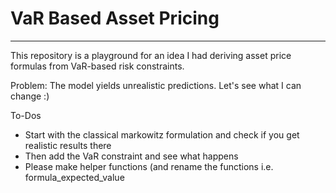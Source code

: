# VaR Based Asset Pricing
---
This repository is a playground for an idea I had deriving asset price formulas from VaR-based risk constraints.

Problem: The model yields unrealistic predictions. Let's see what I can change :)

To-Dos

- Start with the classical markowitz formulation and check if you get realistic results there
- Then add the VaR constraint and see what happens
- Please make helper functions (and rename the functions i.e. formula_expected_value


